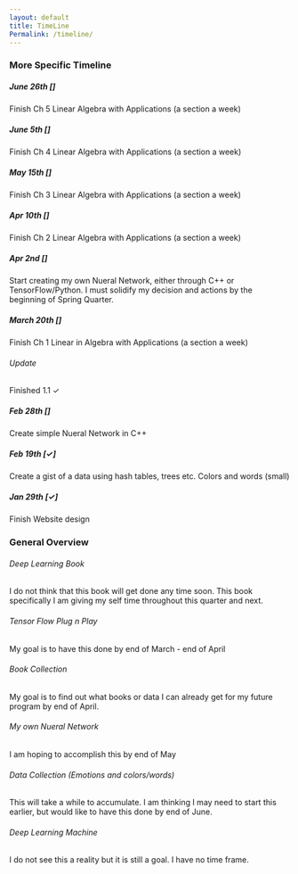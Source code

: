 ```yaml
---
layout: default
title: TimeLine
Permalink: /timeline/
---
```


### More Specific Timeline ###

##### June 26th [] #####

Finish Ch 5 Linear Algebra with Applications (a section a week)

##### June 5th [] #####

Finish Ch 4 Linear Algebra with Applications (a section a week)

##### May 15th [] #####

Finish Ch 3 Linear Algebra with Applications (a section a week)

##### Apr 10th [] #####

Finish Ch 2 Linear Algebra with Applications (a section a week)

##### Apr 2nd [] #####

Start creating my own Nueral Network, either through C++ or TensorFlow/Python. I must solidify my decision and actions by the beginning of Spring Quarter.

##### March 20th [] #####

Finish Ch 1 Linear in Algebra with Applications (a section a week)
    
###### Update ######

Finished 1.1 ✓

##### Feb 28th [] #####

Create simple Nueral Network in C++

##### Feb 19th [✓] #####

Create a gist of a data using hash tables, trees etc. Colors and words (small)

##### Jan 29th [✓] #####

Finish Website design

### General Overview ###

###### Deep Learning Book

I do not think that this book will get done any time soon. This book specifically I am giving my self time throughout this quarter and next.

###### Tensor Flow Plug n Play

My goal is to have this done by end of March - end of April

###### Book Collection

My goal is to find out what books or data I can already get for my future program by end of April.

###### My own Nueral Network

I am hoping to accomplish this by end of May

###### Data Collection (Emotions and colors/words)

This will take a while to accumulate. I am thinking I may need to start this earlier, but would like to have this done by end of June.

###### Deep Learning Machine

I do not see this a reality but it is still a goal. I have no time frame.
